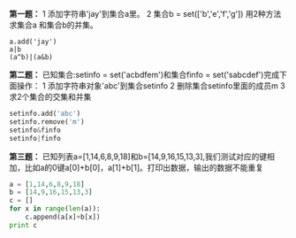 **第一题：**
1 添加字符串'jay'到集合a里。
2 集合b = set(['b','e','f','g']) 用2种方法求集合a 和集合b的并集。
```pyhthon
a.add('jay')
a|b
(a^b)|(a&b)
```

**第二题：**
已知集合:setinfo = set('acbdfem')和集合finfo = set('sabcdef')完成下面操作：
1 添加字符串对象'abc'到集合setinfo
2 删除集合setinfo里面的成员m
3 求2个集合的交集和并集
```python
setinfo.add('abc')
setinfo.remove('m')
setinfo&finfo
setinfo|finfo
```

**第三题：**
已知列表a=[1,14,6,8,9,18]和b=[14,9,16,15,13,3],我们测试对应的键相加，比如a的0键a[0]+b[0]，a[1]+b[1]。打印出数据，输出的数据不能重复
```python
a = [1,14,6,8,9,18]
b = [14,9,16,15,13,3]
c = []
for x in range(len(a)):
	c.append(a[x]+b[x])
print c
```
